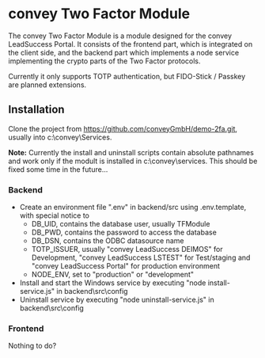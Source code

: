 # convey Two Factor Module

The convey Two Factor Module is a module designed for the convey LeadSuccess Portal.
It consists of the frontend part, which is integrated on the client side, and the backend part
which implements a node service implementing the crypto parts of the Two Factor protocols.

Currently it only supports TOTP authentication, but FIDO-Stick / Passkey are planned extensions.

## Installation

Clone the project from https://github.com/conveyGmbH/demo-2fa.git, usually into c:\convey\Services. 

**Note:** Currently the install and uninstall scripts contain absolute pathnames and work only
if the modult is installed in c:\convey\services. This should be fixed some time in the future...

### Backend

* Create an environment file ".env" in backend/src using .env.template, with special notice to
	* DB_UID, contains the database user, usually TFModule
    * DB_PWD, contains the password to access the database
	* DB_DSN, contains the ODBC datasource name
	* TOTP_ISSUER, usually "convey LeadSuccess DEIMOS" for Development, "convey LeadSuccess LSTEST" for Test/staging
      and "convey LeadSuccess Portal" for production environment
	* NODE_ENV, set to "production" or "development"
* Install and start the Windows service by executing "node install-service.js" in backend\src\config
* Uninstall service by executing "node uninstall-service.js" in backend\src\config

### Frontend

Nothing to do?